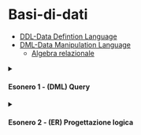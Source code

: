 # Basi-di-dati

- [DDL-Data Defintion Language](./DDL.md)
- [DML-Data Manipulation Language](./DML.md)
  - [Algebra relazionale](./Algebra-Relazionale.md)

<details>
<summary><h4>Esonero 1 - (DML) Query</h2></summary>
<details>
<summary> Soluzioni Foto 1</summary>
  
![Foto1](./assets/photo_2024-11-20_12-17-07.jpg)
</details>
<details>
<summary> Soluzioni Foto 2</summary>

![Foto2](./assets/photo_2024-11-20_12-17-10.jpg)
</details>
</details>


<details>
<summary><h4>Esonero 2 - (ER) Progettazione logica</h2></summary>
<details>
<summary> Foto Soluzione (C)</summary>

![Foto](./assets/photo_2024-12-09.jpg)
</details>
</details>
